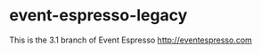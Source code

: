event-espresso-legacy
=====================

This is the 3.1 branch of Event Espresso
http://eventespresso.com